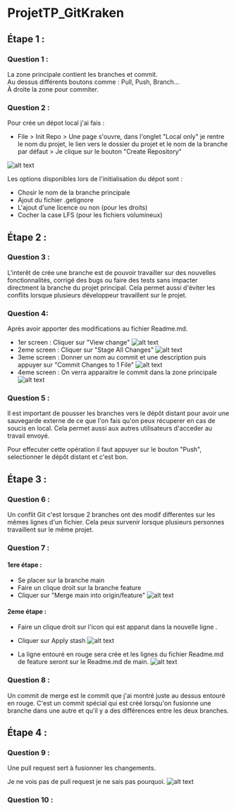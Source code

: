 # ProjetTP_GitKraken

 ## Étape 1 :
### Question 1 :
La zone principale contient les branches et commit. </br>
Au dessus différents boutons comme : Pull, Push, Branch... </br>
À droite la zone pour commiter.

### Question 2 :

Pour crée un dépot local j'ai fais : </br>
- File > Init Repo > Une page s'ouvre, dans l'onglet "Local only" je rentre le nom du projet, le lien vers le dossier du projet  et le nom de la branche par défaut > Je clique sur le bouton "Create Repository"
                
![alt text](Init.png)

Les options disponibles lors de l'initialisation du dépot sont : 
- Chosir le nom de la branche principale
- Ajout du fichier .getignore
- L'ajout d'une licence ou non (pour les droits)
- Cocher la case LFS (pour les fichiers volumineux)

## Étape 2 :
### Question 3 : 
L'interêt de crée une branche est de pouvoir travailler sur des nouvelles fonctionnalités, corrigé des bugs ou faire des tests sans impacter directment la branche du projet principal. 
Cela permet aussi d'éviter les conflits lorsque plusieurs développeur travaillent sur le projet.

### Question 4: 
Après avoir apporter des modifications au fichier Readme.md.
- 1er screen : Cliquer sur "View change" 
![alt text](commit1.png) 
- 2eme screen : Cliquer sur "Stage All Changes"
![alt text](commit2.png)
- 3eme screen : Donner un nom au commit et une description puis appuyer sur "Commit Changes to 1 File"
![alt text](commit3.png)
- 4eme screen : On verra apparaitre le commit dans la zone principale
![alt text](commit4.png)

### Question 5 :

Il est important de pousser les branches vers le dépôt distant pour avoir une sauvegarde externe de ce que l'on fais qu'on peux récuperer en cas de soucis en local. Cela permet aussi aux autres utilisateurs d'acceder au travail envoyé. 

Pour effecuter cette opération il faut appuyer sur le bouton "Push", selectionner le dépôt distant et c'est bon.

## Étape 3 :

### Question 6 :
Un conflit Git c'est lorsque 2 branches ont des modif differentes sur les mêmes lignes d'un fichier. Cela peux survenir lorsque plusieurs personnes travaillent sur le même projet.

### Question 7 : 

#### 1ere étape :
- Se placer sur la branche main
- Faire un clique droit sur la branche feature 
- Cliquer sur "Merge main into origin/feature"
![alt text](merge1.png)

#### 2eme étape :
- Faire un clique droit sur l'icon qui est apparut dans la nouvelle ligne .
- Cliquer sur Apply stash
![alt text](merge2.png)

- La ligne entouré en rouge sera crée et les lignes du fichier Readme.md de feature seront sur le Readme.md de main.
![alt text](merge3.png)

### Question 8 : 

Un commit de merge est le commit que j'ai montré juste au dessus entouré en rouge. C'est un commit spécial qui est créé lorsqu'on fusionne une branche dans une autre et qu’il y a des différences entre les deux branches.

## Étape 4 :

### Question 9 : 

Une pull request sert à fusionner les changements.

Je ne vois pas de pull request je ne sais pas pourquoi. 
![alt text](pr.png)

### Question 10 : 